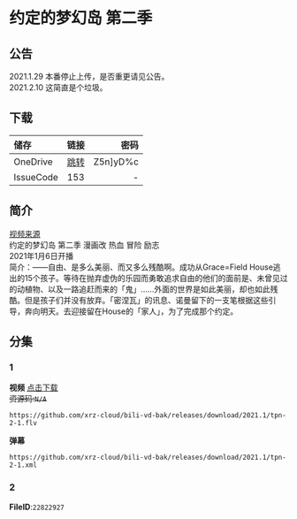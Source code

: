 # 约定的梦幻岛 第二季

## 公告

2021.1.29 本番停止上传，是否重更请见公告。  
2021.2.10 这简直是个垃圾。  

## 下载

储存 | 链接 | 密码
:----------- | :-----------: | -----------:
 OneDrive | [跳转](https://xrzcloud-my.sharepoint.com/:f:/g/personal/xrz_xrzyun_ml/Eo8MRaZZistLjyyNu5Ahm_EB7o0EdKizJ9o-4J11t6SLlQ?e=q6Hr0e) | Z5n]yD%c
 IssueCode | 153 | -

## 简介

[视频来源](https://www.bilibili.com/bangumi/media/md28231852/)  
约定的梦幻岛 第二季 漫画改 热血 冒险 励志  
2021年1月6日开播  
简介：——自由、是多么美丽、而又多么残酷啊。成功从Grace=Field House逃出的15个孩子。等待在抛弃虚伪的乐园而勇敢追求自由的他们的面前是、未曾见过的动植物、以及一路追赶而来的「鬼」……外面的世界是如此美丽，却也如此残酷。但是孩子们并没有放弃。「密涅瓦」的讯息、诺曼留下的一支笔根据这些引导，奔向明天。去迎接留在House的「家人」，为了完成那个约定。

## 分集

### 1

**视频**   [点击下载](https://github.com/xrz-cloud/bili-vd-bak/releases/download/2021.1/tpn-2-1.flv)  
~~资源码:`N/A`~~

```
https://github.com/xrz-cloud/bili-vd-bak/releases/download/2021.1/tpn-2-1.flv
```

**弹幕**

```
https://github.com/xrz-cloud/bili-vd-bak/releases/download/2021.1/tpn-2-1.xml
```

### 2

**FileID**:`22822927`
